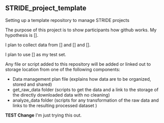 ## STRIDE_project_template
Setting up a template repository to manage STRIDE projects

The purpose of this project is to show participants how github works.
My hypothesis is [].

I plan to collect data from [] and [] and []. 

I plan to use [] as my test set.

Any file or script added to this repository will be added or linked out to storage location from one of the following components:
* Data management plan file (explains how data are to be organized, stored and shared)
* get_raw_data folder (scripts to get the data and a link to the storage of the directly downloaded data with no cleaning)
* analyze_data folder (scripts for any transformation of the raw data and links to the resulting processed dataset )


**TEST Change** I'm just trying this out.
